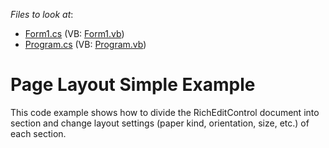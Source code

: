 <!-- default file list -->
*Files to look at*:

* [Form1.cs](./CS/PageLayout/Form1.cs) (VB: [Form1.vb](./VB/PageLayout/Form1.vb))
* [Program.cs](./CS/PageLayout/Program.cs) (VB: [Program.vb](./VB/PageLayout/Program.vb))
<!-- default file list end -->
# Page Layout Simple Example


This code example shows how to divide the RichEditControl document into section and change layout settings (paper kind, orientation, size, etc.) of each section.

<br/>



